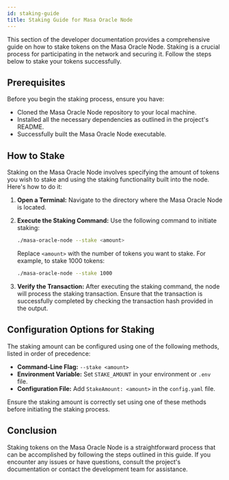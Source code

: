 ```yaml
---
id: staking-guide
title: Staking Guide for Masa Oracle Node
---
```


This section of the developer documentation provides a comprehensive guide on how to stake tokens on the Masa Oracle Node. Staking is a crucial process for participating in the network and securing it. Follow the steps below to stake your tokens successfully.

## Prerequisites

Before you begin the staking process, ensure you have:

- Cloned the Masa Oracle Node repository to your local machine.
- Installed all the necessary dependencies as outlined in the project's README.
- Successfully built the Masa Oracle Node executable.

## How to Stake

Staking on the Masa Oracle Node involves specifying the amount of tokens you wish to stake and using the staking functionality built into the node. Here's how to do it:

1. **Open a Terminal:** Navigate to the directory where the Masa Oracle Node is located.

2. **Execute the Staking Command:** Use the following command to initiate staking:
   ```bash
   ./masa-oracle-node --stake <amount>
   ```
   Replace `<amount>` with the number of tokens you want to stake. For example, to stake 1000 tokens:
   ```bash
   ./masa-oracle-node --stake 1000
   ```

3. **Verify the Transaction:** After executing the staking command, the node will process the staking transaction. Ensure that the transaction is successfully completed by checking the transaction hash provided in the output.

## Configuration Options for Staking

The staking amount can be configured using one of the following methods, listed in order of precedence:

- **Command-Line Flag:** `--stake <amount>`
- **Environment Variable:** Set `STAKE_AMOUNT` in your environment or `.env` file.
- **Configuration File:** Add `StakeAmount: <amount>` in the `config.yaml` file.

Ensure the staking amount is correctly set using one of these methods before initiating the staking process.

## Conclusion

Staking tokens on the Masa Oracle Node is a straightforward process that can be accomplished by following the steps outlined in this guide. If you encounter any issues or have questions, consult the project's documentation or contact the development team for assistance.
